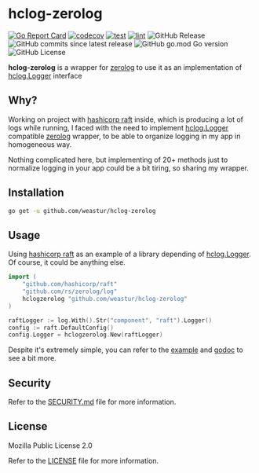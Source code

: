 # hclog-zerolog

[![Go Report Card](https://goreportcard.com/badge/github.com/weastur/hclog-zerolog)](https://goreportcard.com/report/github.com/weastur/hclog-zerolog)
[![codecov](https://codecov.io/gh/weastur/hclog-zerolog/graph/badge.svg?token=V94BPHSLB0)](https://codecov.io/gh/weastur/hclog-zerolog)
[![test](https://github.com/weastur/hclog-zerolog/actions/workflows/test.yaml/badge.svg)](https://github.com/weastur/hclog-zerolog/actions/workflows/test.yaml)
[![lint](https://github.com/weastur/hclog-zerolog/actions/workflows/lint.yaml/badge.svg)](https://github.com/weastur/hclog-zerolog/actions/workflows/lint.yaml)
![GitHub Release](https://img.shields.io/github/v/release/weastur/hclog-zerolog)
![GitHub commits since latest release](https://img.shields.io/github/commits-since/weastur/hclog-zerolog/latest)
![GitHub go.mod Go version](https://img.shields.io/github/go-mod/go-version/weastur/hclog-zerolog)
![GitHub License](https://img.shields.io/github/license/weastur/hclog-zerolog)

**hclog-zerolog** is a wrapper for [zerolog](https://github.com/rs/zerolog)
to use it as an implementation of
[hclog.Logger](https://pkg.go.dev/github.com/hashicorp/go-hclog#Logger) interface

## Why?

Working on project with [hashicorp raft](https://pkg.go.dev/github.com/hashicorp/raft) inside,
which is producing a lot of logs while running, I faced with the need to implement
[hclog.Logger](https://pkg.go.dev/github.com/hashicorp/go-hclog#Logger)
compatible [zerolog](https://github.com/rs/zerolog)
wrapper, to be able to organize logging in my app in homogeneous way.

Nothing complicated here, but implementing of 20+ methods just to normalize logging in your app could be
a bit tiring, so sharing my wrapper.

## Installation

```bash
go get -u github.com/weastur/hclog-zerolog
```

## Usage

Using [hashicorp raft](https://pkg.go.dev/github.com/hashicorp/raft) as an example of a library depending of
[hclog.Logger](https://pkg.go.dev/github.com/hashicorp/go-hclog#Logger). Of course, it could be anything else.

```go
import (
	"github.com/hashicorp/raft"
	"github.com/rs/zerolog/log"
	hclogzerolog "github.com/weastur/hclog-zerolog"
)

raftLogger := log.With().Str("component", "raft").Logger()
config := raft.DefaultConfig()
config.Logger = hclogzerolog.New(raftLogger)
```

Despite it's extremely simple, you can refer to the [example](./_example/) and
[godoc](https://pkg.go.dev/github.com/weastur/hclog-zerolog) to see a bit more.

## Security

Refer to the [SECURITY.md](SECURITY.md) file for more information.

## License

Mozilla Public License 2.0

Refer to the [LICENSE](LICENSE) file for more information.
